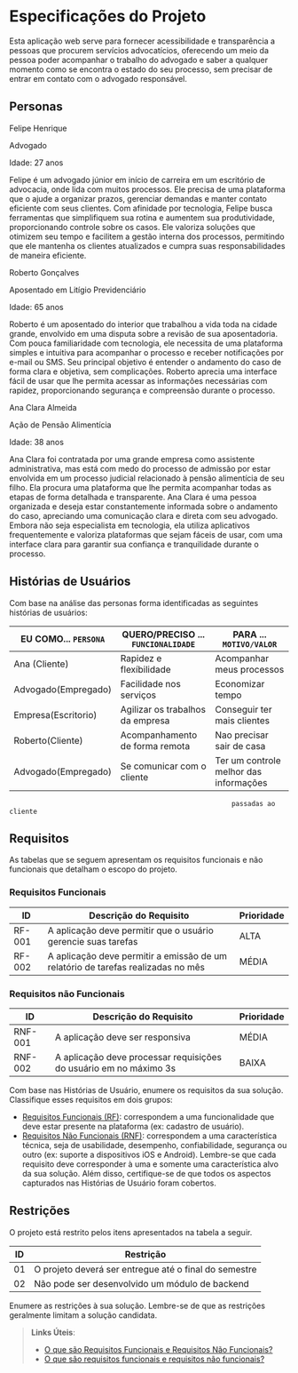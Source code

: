 # Especificações do Projeto

Esta aplicação web serve para fornecer acessibilidade e transparência a pessoas que procurem servícios advocatícios, oferecendo um meio da pessoa poder acompanhar o trabalho do advogado e saber a qualquer momento como se encontra o estado do seu processo, sem precisar de entrar em contato com o advogado responsável.

## Personas

Felipe Henrique 

Advogado 

Idade: 27 anos

Felipe é um advogado júnior em início de carreira em um escritório de advocacia, onde lida com muitos processos. Ele precisa de uma plataforma que o ajude a organizar prazos, gerenciar demandas e manter contato eficiente com seus clientes. Com afinidade por tecnologia, Felipe busca ferramentas que simplifiquem sua rotina e aumentem sua produtividade, proporcionando controle sobre os casos. Ele valoriza soluções que otimizem seu tempo e facilitem a gestão interna dos processos, permitindo que ele mantenha os clientes atualizados e cumpra suas responsabilidades de maneira eficiente.

Roberto Gonçalves

Aposentado em Litígio Previdenciário 

Idade: 65 anos

Roberto é um aposentado do interior que trabalhou a vida toda na cidade grande, envolvido em uma disputa sobre a revisão de sua aposentadoria. Com pouca familiaridade com tecnologia, ele necessita de uma plataforma simples e intuitiva para acompanhar o processo e receber notificações por e-mail ou SMS. Seu principal objetivo é entender o andamento do caso de forma clara e objetiva, sem complicações. Roberto aprecia uma interface fácil de usar que lhe permita acessar as informações necessárias com rapidez, proporcionando segurança e compreensão durante o processo.

Ana Clara Almeida

Ação de Pensão Alimentícia

Idade: 38 anos

Ana Clara foi contratada por uma grande empresa como assistente administrativa, mas está com medo do processo de admissão por estar envolvida em um processo judicial relacionado à pensão alimentícia de seu filho. Ela procura uma plataforma que lhe permita acompanhar todas as etapas de forma detalhada e transparente. Ana Clara é uma pessoa organizada e deseja estar constantemente informada sobre o andamento do caso, apreciando uma comunicação clara e direta com seu advogado. Embora não seja especialista em tecnologia, ela utiliza aplicativos frequentemente e valoriza plataformas que sejam fáceis de usar, com uma interface clara para garantir sua confiança e tranquilidade durante o processo.

## Histórias de Usuários

Com base na análise das personas forma identificadas as seguintes histórias de usuários:

|EU COMO... `PERSONA`| QUERO/PRECISO ... `FUNCIONALIDADE` |PARA ... `MOTIVO/VALOR`                 |
|--------------------|------------------------------------|----------------------------------------|
|Ana (Cliente)       | Rapidez e flexíbilidade            | Acompanhar meus processos              |
|Advogado(Empregado) | Facilidade nos serviços            | Economizar tempo                       |
| Empresa(Escritorio)| Agilizar os trabalhos da empresa   | Conseguir ter mais clientes            |
| Roberto(Cliente)   | Acompanhamento de forma remota     | Nao precisar sair de casa              |
|Advogado(Empregado) | Se comunicar com o cliente         | Ter um controle melhor das informações |
                                                            passadas ao cliente


## Requisitos

As tabelas que se seguem apresentam os requisitos funcionais e não funcionais que detalham o escopo do projeto.

### Requisitos Funcionais

|ID    | Descrição do Requisito  | Prioridade | 
|------|-----------------------------------------|----| 
|RF-001| A aplicação deve permitir que o usuário gerencie suas tarefas | ALTA |  
|RF-002| A aplicação deve permitir a emissão de um relatório de tarefas realizadas no mês   | MÉDIA | 


### Requisitos não Funcionais

|ID     | Descrição do Requisito  |Prioridade |
|-------|-------------------------|----|
|RNF-001| A aplicação deve ser responsiva | MÉDIA | 
|RNF-002| A aplicação deve processar requisições do usuário em no máximo 3s |  BAIXA | 

Com base nas Histórias de Usuário, enumere os requisitos da sua solução. Classifique esses requisitos em dois grupos:

- [Requisitos Funcionais
 (RF)](https://pt.wikipedia.org/wiki/Requisito_funcional):
 correspondem a uma funcionalidade que deve estar presente na
  plataforma (ex: cadastro de usuário).
- [Requisitos Não Funcionais
  (RNF)](https://pt.wikipedia.org/wiki/Requisito_n%C3%A3o_funcional):
  correspondem a uma característica técnica, seja de usabilidade,
  desempenho, confiabilidade, segurança ou outro (ex: suporte a
  dispositivos iOS e Android).
Lembre-se que cada requisito deve corresponder à uma e somente uma
característica alvo da sua solução. Além disso, certifique-se de que
todos os aspectos capturados nas Histórias de Usuário foram cobertos.

## Restrições

O projeto está restrito pelos itens apresentados na tabela a seguir.

|ID| Restrição                                             |
|--|-------------------------------------------------------|
|01| O projeto deverá ser entregue até o final do semestre |
|02| Não pode ser desenvolvido um módulo de backend        |


Enumere as restrições à sua solução. Lembre-se de que as restrições geralmente limitam a solução candidata.

> **Links Úteis**:
> - [O que são Requisitos Funcionais e Requisitos Não Funcionais?](https://codificar.com.br/requisitos-funcionais-nao-funcionais/)
> - [O que são requisitos funcionais e requisitos não funcionais?](https://analisederequisitos.com.br/requisitos-funcionais-e-requisitos-nao-funcionais-o-que-sao/)
